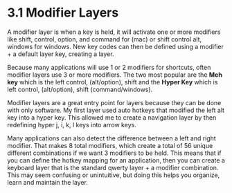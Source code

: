 # 3.1 Modifier Layers

A modifier layer is when a key is held, it will activate one or more modifiers like shift, control, option, and command for (mac) or shift control  alt, windows for windows. New key codes can then be defined using a modifier + a default layer key, creating a layer.

Because many applications will use 1 or 2 modifiers for shortcuts, often modifier layers use 3 or more modifiers. The two most popular are the **Meh key** which is the left control, (alt/option), shift and the **Hyper Key** which is left control, (alt/option), shift (command/windows).&#x20;



Modifier layers are a great entry point for layers because they can be done with only software. My first layer used auto hotkeys that modified the left alt key into a hyper key. This allowed me to create a navigation layer by then redefining hyper  j, i, k, l keys into arrow keys.



Many applications can also detect the difference between a left and right modifier. That makes 8 total modifiers, which create a total of 56 unique different combinations if we want 3 modifiers to be held. This means that if you can define the hotkey mapping for an application, then you can create a keyboard layer that is the standard qwerty layer + a modifier combination. This may seem confusing or unintuitive, but doing this helps you organize, learn and maintain the layer.













